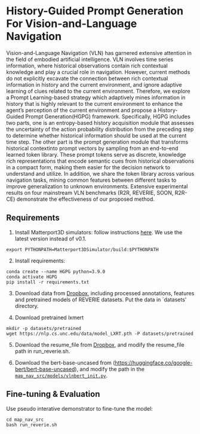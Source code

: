 # History-Guided Prompt Generation For Vision-and-Language Navigation

Vision-and-Language Navigation (VLN) has garnered extensive attention in the field of embodied artificial intelligence. VLN involves time series information, where historical observations contain rich contextual knowledge and play a crucial role in navigation. However, current methods do not explicitly excavate the connection between rich contextual information in history and the current environment, and ignore adaptive learning of clues related to the current environment. Therefore, we explore a Prompt Learning-based strategy which adaptively mines information in history that is highly relevant to the current environment to enhance the agent’s perception of the current environment and propose a History-Guided Prompt Generation(HGPG) framework. Specifically, HGPG includes two parts, one is an entropy-based history acquisition module that assesses the uncertainty of the action probability distribution from the preceding step to determine whether historical information should be used at the current time step. The other part is the prompt generation module that transforms historical contextinto prompt vectors by sampling from an end-to-end learned token library. These prompt tokens serve as discrete, knowledge rich representations that encode semantic cues from historical observations in a compact form, making them easier for the decision network to understand and utilize. In addition, we share the token library across various navigation tasks, mining common features between different tasks to improve generalization to unknown environments. Extensive experimental results on four mainstream VLN benchmarks (R2R, REVERIE, SOON, R2R-CE) demonstrate the effectiveness of our proposed method.

## Requirements

1. Install Matterport3D simulators: follow instructions [here](https://github.com/peteanderson80/Matterport3DSimulator). We use the latest version instead of v0.1.
```
export PYTHONPATH=Matterport3DSimulator/build:$PYTHONPATH
```

2. Install requirements:
```setup
conda create --name HGPG python=3.9.0
conda activate HGPG
pip install -r requirements.txt
```

3. Download data from [Dropbox](https://www.dropbox.com/sh/u3lhng7t2gq36td/AABAIdFnJxhhCg2ItpAhMtUBa?dl=0), including processed annotations, features and pretrained models of REVERIE datasets. Put the data in `datasets' directory.

4. Download pretrained lxmert
```
mkdir -p datasets/pretrained 
wget https://nlp.cs.unc.edu/data/model_LXRT.pth -P datasets/pretrained
```

5. Download the resume_file from [Dropbox](https://www.dropbox.com/scl/fi/tq1b29vdir534lpzn1wv1/new_0.5_best_val_unseen?rlkey=jf15bcdgy7q6juh1vbb8zaykf&st=c2au8udk&dl=0), and modify the resume_file path in run_reverie.sh.
   
6. Download the bert-base-uncased from (https://huggingface.co/google-bert/bert-base-uncased), and modify the path in the [`map_nav_src/models/vlnbert_init.py`](./map_nav_src/models/vlnbert_init.py#L10).

## Fine-tuning & Evaluation

Use pseudo interative demonstrator to fine-tune the model:
```finetune
cd map_nav_src
bash run_reverie.sh
```

